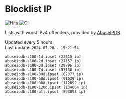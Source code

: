 # Blocklist IP

[![Hits](https://hits.seeyoufarm.com/api/count/incr/badge.svg?url=https%3A%2F%2Fgithub.com%2Fborestad%2Fblocklist-ip%2F&count_bg=%2379C83D&title_bg=%23555555&icon=&icon_color=%23E7E7E7&title=hits&edge_flat=false)](https://hits.seeyoufarm.com)  ![CI](https://img.shields.io/github/workflow/status/borestad/blocklist-ip/CI?style=flat-square)

Lists with worst IPv4 offenders, provided by [AbuseIPDB](https://www.abuseipdb.com/)

<!-- FOOTER-PLACEHOLDER -->
Updated every 5 hours<br>
Last update: `2024-07-28 - 15:21:54`
```
abuseipdb-s100-1d.ipset (23315 ip)
abuseipdb-s100-2d.ipset (27157 ip)
abuseipdb-s100-3d.ipset (29796 ip)
abuseipdb-s100-7d.ipset (37130 ip)
abuseipdb-s100-30d.ipset (62377 ip)
abuseipdb-s100-60d.ipset (91639 ip)
abuseipdb-s100-90d.ipset (112892 ip)
abuseipdb-s100-120d.ipset (134064 ip)
abuseipdb-s100-all.ipset (593093 ip)
```

